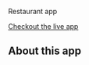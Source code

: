 <p>Restaurant app</p>

<a href="restaurant.stellijanos.com">Checkout the live app</a>

## About this app


